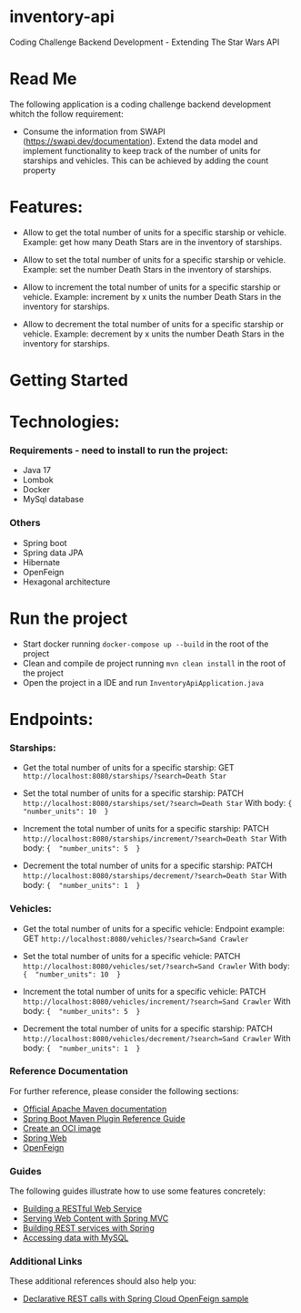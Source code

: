 # inventory-api
Coding Challenge Backend Development - Extending The Star Wars API
# Read Me
The following application is a coding challenge backend development whitch the follow requirement:

* Consume the information from SWAPI (https://swapi.dev/documentation). Extend the data model and implement functionality to keep track 
of the number of units for starships and vehicles. This can be achieved by adding the count property

# Features:
* Allow to get the total number of units for a specific starship or vehicle. 
  Example: get how many Death Stars are in the inventory of starships.


* Allow to set the total number of units for a specific starship or vehicle.
Example: set the number Death Stars in the inventory of starships.


* Allow to increment the total number of units for a specific starship or vehicle.
Example: increment by x units the number Death Stars in the inventory for starships.
 

* Allow to decrement the total number of units for a specific starship or vehicle. 
Example: decrement by x units the number Death Stars in the inventory for starships.

# Getting Started


# Technologies:
### Requirements - need to install to run the project:
* Java 17 
* Lombok 
* Docker 
* MySql database

### Others
* Spring boot
* Spring data JPA
* Hibernate
* OpenFeign
* Hexagonal architecture


# Run the project
* Start docker running `docker-compose up --build` in the root of the project
* Clean and compile de project running `mvn clean install` in the root of the project
* Open the project in a IDE and run `InventoryApiApplication.java`


# Endpoints:
### Starships:
* Get the total number of units for a specific starship:
  GET `http://localhost:8080/starships/?search=Death Star`


* Set the total number of units for a specific starship:
  PATCH `http://localhost:8080/starships/set/?search=Death Star`
  With body: `{  "number_units": 10  }`

* Increment the total number of units for a specific starship:
  PATCH `http://localhost:8080/starships/increment/?search=Death Star`
  With body: `{  "number_units": 5  }`


* Decrement the total number of units for a specific starship:
  PATCH `http://localhost:8080/starships/decrement/?search=Death Star`
  With body: `{  "number_units": 1  }`


### Vehicles:
* Get the total number of units for a specific vehicle:
  Endpoint example: GET `http://localhost:8080/vehicles/?search=Sand Crawler`


* Set the total number of units for a specific vehicle:
  PATCH `http://localhost:8080/vehicles/set/?search=Sand Crawler`
  With body: `{  "number_units": 10  }`


* Increment the total number of units for a specific vehicle:
  PATCH `http://localhost:8080/vehicles/increment/?search=Sand Crawler`
  With body: `{  "number_units": 5  }`


* Decrement the total number of units for a specific starship:
  PATCH `http://localhost:8080/vehicles/decrement/?search=Sand Crawler`
  With body: `{  "number_units": 1  }`

### Reference Documentation
For further reference, please consider the following sections:

* [Official Apache Maven documentation](https://maven.apache.org/guides/index.html)
* [Spring Boot Maven Plugin Reference Guide](https://docs.spring.io/spring-boot/docs/2.7.5/maven-plugin/reference/html/)
* [Create an OCI image](https://docs.spring.io/spring-boot/docs/2.7.5/maven-plugin/reference/html/#build-image)
* [Spring Web](https://docs.spring.io/spring-boot/docs/2.7.5/reference/htmlsingle/#web)
* [OpenFeign](https://docs.spring.io/spring-cloud-openfeign/docs/current/reference/html/)

### Guides
The following guides illustrate how to use some features concretely:

* [Building a RESTful Web Service](https://spring.io/guides/gs/rest-service/)
* [Serving Web Content with Spring MVC](https://spring.io/guides/gs/serving-web-content/)
* [Building REST services with Spring](https://spring.io/guides/tutorials/rest/)
* [Accessing data with MySQL](https://spring.io/guides/gs/accessing-data-mysql/)

### Additional Links
These additional references should also help you:

* [Declarative REST calls with Spring Cloud OpenFeign sample](https://github.com/spring-cloud-samples/feign-eureka)

